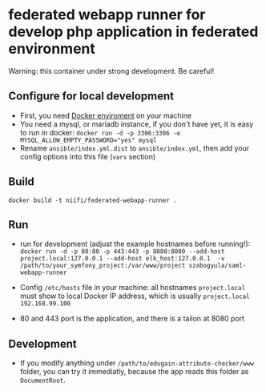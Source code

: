 # federated webapp runner for develop php application in federated environment

Warning: this container under strong development. Be careful!

## Configure for local development
* First, you need [Docker enviroment](https://docker.com/toolbox) on your machine
* You need a mysql, or mariadb instance, if you don't have yet, it is easy to run in docker: `docker run -d -p 3306:3306 -e MYSQL_ALLOW_EMPTY_PASSWORD="yes" mysql`
* Rename `ansible/index.yml.dist` to `ansible/index.yml`, then add your config options into this file (`vars` section)


## Build
`docker build -t niifi/federated-webapp-runner .`

## Run
* run for development (adjust the example hostnames before running!): `docker run -d -p 80:80 -p 443:443 -p 8080:8080 --add-host project.local:127.0.0.1 --add-host elk_host:127.0.0.1 
 -v /path/to/your_symfony_project:/var/www/project szabogyula/saml-webapp-runner
 `
 * Config `/etc/hosts` file in your machine: all hostnames `project.local` must show to local Docker IP address, which is usually `project.local 192.168.99.100`
 
* 80 and 443 port is the application, and there is a tailon at 8080 port
 
## Development
* If you modify anything under `/path/to/edugain-attribute-checker/www` folder, you can try it immediatly, because the app reads this folder as `DocumentRoot`.
